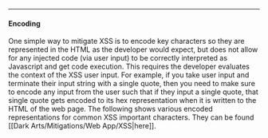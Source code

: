 -- -
#### Encoding
One simple way to mitigate XSS is to encode key characters so they are represented in the HTML as the developer would expect, but does not allow for any injected code (via user input) to be correctly interpreted as Javascript and get code execution. This requires the developer evaluates the context of the XSS user input. For example, if you take user input and terminate their input string with a single quote, then you need to make sure to encode any input from the user such that if they input a single quote, that single quote gets encoded to its hex representation when it is written to the HTML of the web page. The following shows various encoded representations for common XSS important characters. They can be found [[Dark Arts/Mitigations/Web App/XSS|here]].